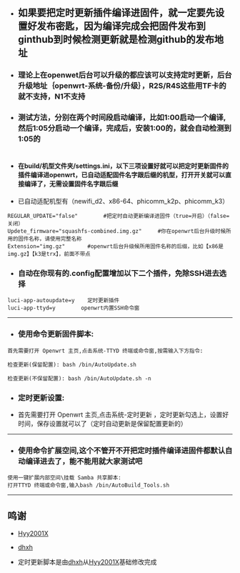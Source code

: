 - ## 如果要把定时更新插件编译进固件，就一定要先设置好发布密匙，因为编译完成会把固件发布到ginthub到时候检测更新就是检测github的发布地址

- ### 理论上在openwet后台可以升级的都应该可以支持定时更新，后台升级地址｛openwrt-系统-备份/升级｝，R2S/R4S这些用TF卡的就不支持，N1不支持

- ### 测试方法，分别在两个时间段启动编译，比如1:00启动一个编译,然后1:05分启动一个编译，完成后，安装1:00的，就会自动检测到1:05的
#
- #### 在build/机型文件夹/settings.ini，以下三项设置好就可以把定时更新固件的插件编译进openwrt，已自动适配固件名字跟后缀的机型，打开开关就可以直接编译了，无需设置固件名字跟后缀
- 已自动适配机型有（newifi_d2、x86-64、phicomm_k2p、phicomm_k3）

```
REGULAR_UPDATE="false"        #把定时自动更新编译进固件（true=开启）（false=关闭）
Updete_firmware="squashfs-combined.img.gz"     #你在openwrt后台升级时候所用的固件名称，请使用完整名称
Extension="img.gz"       #openwrt后台升级候所用固件名称的后缀，比如【x86是img.gz】【k3是trx】，前面不带点
```

- ### 自动在你现有的.config配置增加以下二个插件，免除SSH进去选择
```
luci-app-autoupdate=y    定时更新插件
luci-app-ttyd=y        openwrt内置SSH命令窗
```
---
- ### 使用命令更新固件脚本:
```
首先需要打开 Openwrt 主页,点击系统-TTYD 终端或命令窗,按需输入下方指令:

检查更新(保留配置): bash /bin/AutoUpdate.sh

检查更新(不保留配置): bash /bin/AutoUpdate.sh -n
```

- ### 定时更新设置:
- 首先需要打开 Openwrt 主页,点击系统-定时更新 ，定时更新勾选上，设置好时间，保存设置就可以了（定时自动更新是保留配置更新的）

---

- ### 使用命令扩展空间,这个不管开不开把定时插件编译进固件都默认自动编译进去了，能不能用就大家测试吧
```
使用一键扩展内部空间\挂载 Samba 共享脚本:
打开TTYD 终端或命令窗,输入bash /bin/AutoBuild_Tools.sh
```

---
## 鸣谢

   - [Hyy2001X](https://github.com/Hyy2001X/AutoBuild-Actions)

   - [dhxh](https://github.com/dhxh/Openwrt-Build)

   - 定时更新脚本是由[dhxh](https://github.com/dhxh/Openwrt-Build)从[Hyy2001X](https://github.com/Hyy2001X/AutoBuild-Actions)基础修改完成
